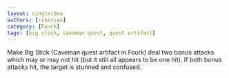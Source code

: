 ```yaml
---
layout: singleidea
authors: [rikersan]
category: [Fourk]
tags: [big stick, caveman quest, quest artifact]
---
```

Make Big Stick (Caveman quest artifact in Fourk) deal two bonus attacks which may or may not hit (but it still all appears to be one hit). If both bonus attacks hit, the target is stunned and confused.
